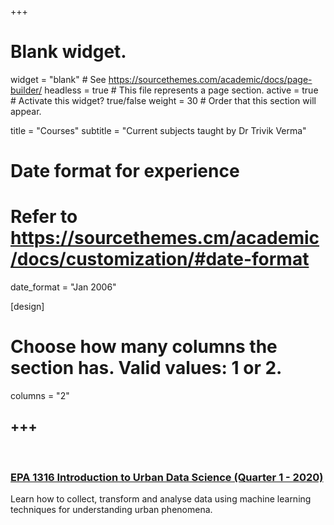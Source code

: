 +++
# Blank widget.
widget = "blank"  # See https://sourcethemes.com/academic/docs/page-builder/
headless = true  # This file represents a page section.
active = true  # Activate this widget? true/false
weight = 30  # Order that this section will appear.

title = "Courses"
subtitle = "Current subjects taught by Dr Trivik Verma"

# Date format for experience
#   Refer to https://sourcethemes.cm/academic/docs/customization/#date-format
date_format = "Jan 2006"

[design]
  # Choose how many columns the section has. Valid values: 1 or 2.
  columns = "2"

+++
-----
<br />

### [EPA 1316 Introduction to Urban Data Science (Quarter 1 - 2020)](/courses/epa1316-2020/)

Learn how to collect, transform and analyse data using machine learning techniques for understanding urban phenomena.
